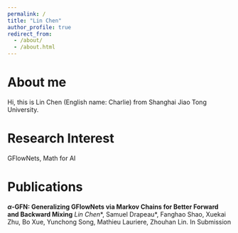 ```yaml
---
permalink: /
title: "Lin Chen"
author_profile: true
redirect_from: 
  - /about/
  - /about.html
---
```


<script>
MathJax = {
  options: {
    skipHtmlTags: {'[+]': ['markdown']} // 避免干扰 Markdown 语法
  },
  tex: {
    inlineMath: [['$', '$'], ['\\(', '\\)']], // 仅允许 $...$ 和 \(...\)
    processEscapes: true // 允许 \ 转义
  }
};
</script>
<script src="https://cdn.jsdelivr.net/npm/mathjax@3/es5/tex-chtml.js" async></script>


About me
=====

Hi, this is Lin Chen (English name: Charlie) from Shanghai Jiao Tong University.


Research Interest
=====

GFlowNets, Math for AI

Publications
======

**$\alpha$-GFN: Generalizing GFlowNets via Markov Chains for Better Forward and Backward Mixing**
*Lin Chen*\*, Samuel Drapeau\*, Fanghao Shao, Xuekai Zhu, Bo Xue, Yunchong Song, Mathieu Lauriere, Zhouhan Lin.
In Submission




